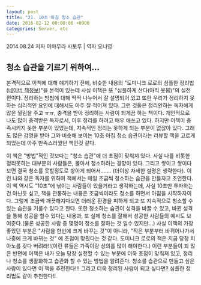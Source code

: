 ```yaml
---
layout: post
title: "21. 10초 아침 청소 습관"
date: 2016-02-12 00:00:00 +0900
categories: Server, etc 
---
```



2014.08.24 저자 이마무라 사토루 | 역자 오나영 

## 청소 습관을 기르기 위하여...

본격적으로 이책에 대해 얘기하기 전에, 비슷한 내용의 "도미니크 로로의 심플한 정리법([네이버 책정보](http://book.naver.com/bookdb/book_detail.nhn?bid=7360621 "도미니크 로로의 심플한 정리법"))"을 본적이 있는데 사실 이책은 또 "심플하게 산다(아직 못봄)"의 실천편이다. 정리하는 방법에 대해 딱딱 나누어서 잘 설명되어 있고 또한 우리가 정리하지 못하는 심리적인 요인에 대해서도 아주 잘 적어져 있다. 그런 것들은 정리안하는 독자에게 많은 찔림을 주고 ㅠㅠ, 충격을 받아 정리하는 사람이 되게끔 하는 책이다. 개인적으로 나도 많이 충격받은 독자로서, 이후 정리를 하려고 매우 애쓰고 있다. 하지만 이책이 충족시키지 못한 부분이 있었는데, 지속적인 정리는 못하게 되는 부분이 없잖아 있다. 그래도 많은 감명을 받아 그와 비슷해 보이는 10초 아침 청소 습관이라는 리뷰할 책을 고르게 되었는데 아주 만족스러웠던 책인것 같다.

이 책은 "방법"적인 것보다는 "청소 습관"에 더 초점이 맞춰져 있다. 사실 나를 비롯한 정리못하는 대부분의 사람들은, 몰아서 청소하려는 경향이 있다. 그리고 쌓이고 쌓이다 보면 결국 청소를 못할정도로 쌓이게 되어서....... (더이상 자세한 설명은 생략한다). 이런 나와 같은 독자를 위하여 책에서는 매일 조금씩 청소하는 습관을 만들자고 조언한다. 이 책 역시도 "10초"에 낚이는 사람들이 있을거라고 생각하는데, 사실 10초만 투자하는 건 아닌듯 싶고, 책을 관통하는 내용은 조금씩이라도 청소를 하면서 아침을 시작하자이다. 그렇게 조금씩 깨끗해지다보면 더러운 환경을 피하게 되고 또 지속적으로 청소할 수 있는 습관을 기룰수 있다고 한다. 또한 청소하는 습관이 성격을 바꿀 수 있고, 바뀐 성격을 통해 성공을 할수 있다는 내용과, 또 실제 청소를 잘해서 성공한 사람들의 예시도 보여준다.(물론 성공한 사람 중 몇명이 청소를 잘하는 것 일수 있지만...) 사실 이책의 가장 좋았던 부분은 "사람을 한번에 크게 바꾸는 것"이 아니라, "작은 부분부터 바뀌어나가서 나중에 크게 바뀌는 것" 에 초점이 맞췄다는 것 같다. 도미니크 로로의 책은 지금 당장 피아노를 갖다 버려라!!(이런 류들은 가족이랑 상의를 많이 해야한다.) 이런 부분들이 꾀 많은 반면에 이책은 내가 오늘 당장 실천할 수 있는 부분에 더욱 초점이 맞춰져 있고, 정리나 청소를 생활화하고 습관화 할 수 있는 방법을 알려준다. 청소를 습관으로 만들고 싶은 사람이 있다면 이 책을 추천한다!!! 그리고 더욱 정리된 사람이 되고 싶다면? 심플한 정리법도 같이 추천한다!!